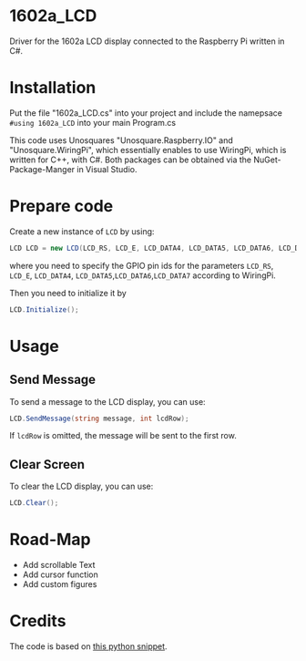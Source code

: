 # 1602a_LCD
Driver for the 1602a LCD display connected to the Raspberry Pi written in C#.

# Installation
Put the file "1602a_LCD.cs" into your project and include the namepsace `#using 1602a_LCD` into your main Program.cs

This code uses Unosquares "Unosquare.Raspberry.IO" and "Unosquare.WiringPi", which essentially enables to use WiringPi, which is written for C++, with C#. Both packages can be obtained via the NuGet-Package-Manger in Visual Studio. 

# Prepare code
Create a new instance of `LCD` by using:

```cs
LCD LCD = new LCD(LCD_RS, LCD_E, LCD_DATA4, LCD_DATA5, LCD_DATA6, LCD_DATA7);
```

where you need to specify the GPIO pin ids for the parameters `LCD_RS`, `LCD_E`, `LCD_DATA4`, `LCD_DATA5`,`LCD_DATA6`,`LCD_DATA7`
according to WiringPi.

Then you need to initialize it by

```cs
LCD.Initialize();
```


# Usage
## Send Message
To send a message to the LCD display, you can use:

```cs
LCD.SendMessage(string message, int lcdRow);
```

If `lcdRow` is omitted, the message will be sent to the first row.

## Clear Screen
To clear the LCD display, you can use:
```cs
LCD.Clear();
```

# Road-Map
* Add scrollable Text
* Add cursor function
* Add custom figures

# Credits
The code is based on [this python snippet](http://www.tutorials-raspberrypi.de/wp-content/uploads/scripts/hd44780_test.py).

